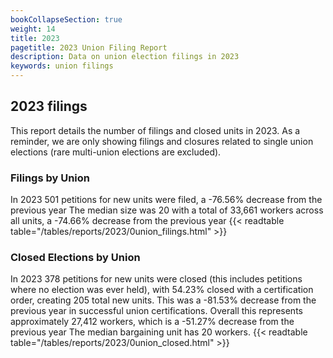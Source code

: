 ```yaml
---
bookCollapseSection: true
weight: 14
title: 2023
pagetitle: 2023 Union Filing Report
description: Data on union election filings in 2023
keywords: union filings
---
```


## 2023 filings

This report details the number of filings and closed units in 2023. As a reminder, we are only showing filings and closures related to single union elections (rare multi-union elections are excluded).

### Filings by Union
In 2023 501 petitions for new units were filed, a -76.56% decrease from the previous year The median size was 20 with a total of 33,661 workers across all units, a -74.66% decrease from the previous year
{{< readtable table="/tables/reports/2023/0union_filings.html" >}}

### Closed Elections by Union
In 2023 378 petitions for new units were closed (this includes petitions where no election was ever held), with 54.23% closed with a certification order, creating 205 total new units. This was a -81.53% decrease from the previous year in successful union certifications. Overall this represents approximately 27,412 workers, which is a -51.27% decrease from the previous year The median bargaining unit has 20 workers.
{{< readtable table="/tables/reports/2023/0union_closed.html" >}}
